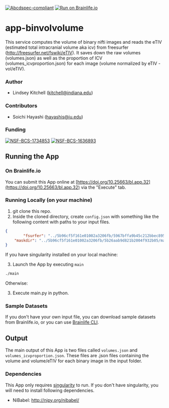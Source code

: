 [![Abcdspec-compliant](https://img.shields.io/badge/ABCD_Spec-v1.1-green.svg)](https://github.com/brain-life/abcd-spec)
[![Run on Brainlife.io](https://img.shields.io/badge/Brainlife-bl.app.1-blue.svg)](https://doi.org/10.25663/bl.app.1)

# app-binvolvolume
This service computes the volume of binary nifti images and reads the eTIV (estimated total intracranial volume aka icv) from freesurfer (http://freesurfer.net/fswiki/eTIV). It saves down the raw volumes (volumes.json) as well as the proportion of ICV (volumes_icvproportion.json) for each image (volume normalized by eTIV - vol/eTIV).

### Author
- Lindsey Kitchell (kitchell@indiana.edu)

### Contributors
- Soichi Hayashi (hayashis@iu.edu)

### Funding 
[![NSF-BCS-1734853](https://img.shields.io/badge/NSF_BCS-1734853-blue.svg)](https://nsf.gov/awardsearch/showAward?AWD_ID=1734853)
[![NSF-BCS-1636893](https://img.shields.io/badge/NSF_BCS-1636893-blue.svg)](https://nsf.gov/awardsearch/showAward?AWD_ID=1636893)


## Running the App 

### On Brainlife.io

You can submit this App online at [https://doi.org/10.25663/bl.app.32](https://doi.org/10.25663/bl.app.32) via the "Execute" tab.

### Running Locally (on your machine)

1. git clone this repo.
2. Inside the cloned directory, create `config.json` with something like the following content with paths to your input files.

```json
{
        "fsurfer": "../5b96cf5f161e01002a3206fb/5967bffa9b45c212bbec8958/output",
    "maskdir": "../5b96cf5f161e01002a3206fb/5b26aab9d821b2004f932b05/masks"
}
```

If you have singularity installed on your local machine:

3. Launch the App by executing `main`

```bash
./main
```

Otherwise:

3. Execute main.py in python.


### Sample Datasets

If you don't have your own input file, you can download sample datasets from Brainlife.io, or you can use [Brainlife CLI](https://github.com/brain-life/cli).


## Output

The main output of this App is two files called `volumes.json` and `volumes_icvproportion.json`. These files are .json files containing the volume and volume/eTIV for each binary image in the input folder.
 

### Dependencies

This App only requires [singularity](https://www.sylabs.io/singularity/) to run. If you don't have singularity, you will need to install following dependencies.  

  - NiBabel: http://nipy.org/nibabel/

